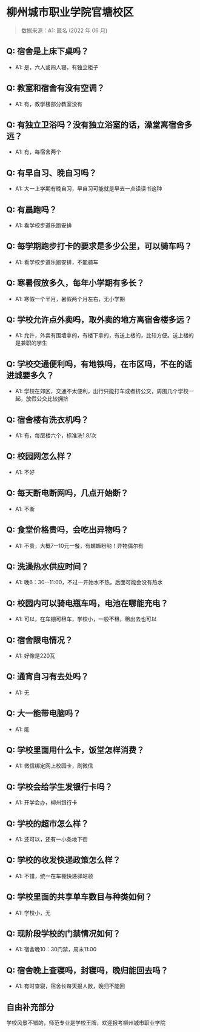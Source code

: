 # 柳州城市职业学院官塘校区

> 数据来源：A1: 匿名 (2022 年 06 月)

## Q: 宿舍是上床下桌吗？

- A1: 是，六人或四人寝，有独立柜子

## Q: 教室和宿舍有没有空调？

- A1: 有，教学楼部分教室没有

## Q: 有独立卫浴吗？没有独立浴室的话，澡堂离宿舍多远？

- A1: 有，每宿舍两个

## Q: 有早自习、晚自习吗？

- A1: 大一上学期有晚自习，早自习可能就是早去一点读读书这种

## Q: 有晨跑吗？

- A1: 看学校步道乐跑安排

## Q: 每学期跑步打卡的要求是多少公里，可以骑车吗？

- A1: 看学校步道乐跑安排，不能骑车

## Q: 寒暑假放多久，每年小学期有多长？

- A1: 寒假一个半月，暑假两个月左右，无小学期

## Q: 学校允许点外卖吗，取外卖的地方离宿舍楼多远？

- A1: 允许，外卖有围墙拿的，有楼下拿的，有送上楼的，比较方便。送上楼的是兼职的学生

## Q: 学校交通便利吗，有地铁吗，在市区吗，不在的话进城要多久？

- A1: 学校在郊区，交通不太便利，出行只能打车或者挤公交，周围几个学校一起，放假公交比较拥挤

## Q: 宿舍楼有洗衣机吗？

- A1: 有，每层楼六个，标准洗1.8/次

## Q: 校园网怎么样？

- A1: 不好

## Q: 每天断电断网吗，几点开始断？

- A1: 不断

## Q: 食堂价格贵吗，会吃出异物吗？

- A1: 不贵，大概7--10元一餐，有螺蛳粉哟！异物偶尔有

## Q: 洗澡热水供应时间？

- A1: 晚6：30--11:00，不过一开始水不热，后面可能会没有热水

## Q: 校园内可以骑电瓶车吗，电池在哪能充电？

- A1: 可以，在车棚可租车，学校小，一般不租，租出去也可以

## Q: 宿舍限电情况？

- A1: 好像是220瓦

## Q: 通宵自习有去处吗？

- A1: 无

## Q: 大一能带电脑吗？

- A1: 能

## Q: 学校里面用什么卡，饭堂怎样消费？

- A1: 微信绑定网上校园卡，刷微信

## Q: 学校会给学生发银行卡吗？

- A1: 开学会办，柳州银行卡

## Q: 学校的超市怎么样？

- A1: 还可以，还有一小条地下街

## Q: 学校的收发快递政策怎么样？

- A1: 不错，统一在车棚快递驿站领

## Q: 学校里面的共享单车数目与种类如何？

- A1: 学校小，无

## Q: 现阶段学校的门禁情况如何？

- A1: 宿舍晚10：30门禁，周末11:00

## Q: 宿舍晚上查寝吗，封寝吗，晚归能回去吗？

- A1: 有时查寝，宿舍长每天报人数，晚归不能回

## 自由补充部分

学校风景不错的，师范专业是学校王牌，欢迎报考柳州城市职业学院
